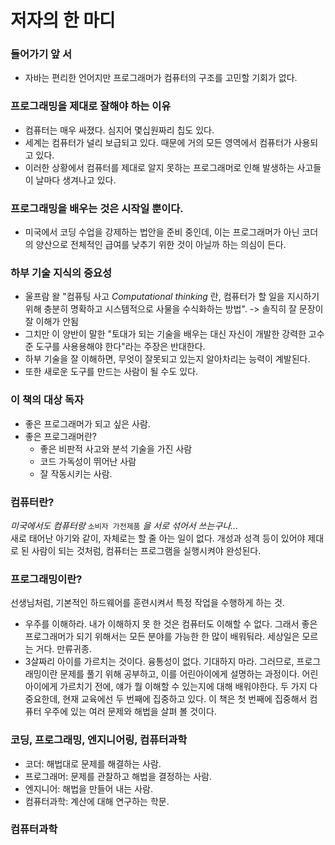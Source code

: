 # 저자의 한 마디
### 들어가기 앞 서
- 자바는 편리한 언어지만 프로그래머가 컴퓨터의 구조를 고민할 기회가 없다.
### 프로그래밍을 제대로 잘해야 하는 이유
- 컴퓨터는 매우 싸졌다. 심지어 몇십원짜리 칩도 있다.
- 세계는 컴퓨터가 널리 보급되고 있다. 때문에 거의 모든 영역에서 컴퓨터가 사용되고 있다.
- 이러한 상황에서 컴퓨터를 제대로 알지 못하는 프로그래머로 인해 발생하는 사고들이 날마다 생겨나고 있다.
### 프로그래밍을 배우는 것은 시작일 뿐이다.
- 미국에서 코딩 수업을 강제하는 법안을 준비 중인데, 이는 프로그래머가 아닌 코더의 양산으로 전체적인 급여를 낮추기 위한 것이 아닐까 하는 의심이 든다.
### 하부 기술 지식의 중요성
- 울프람 왈 "컴퓨팅 사고 _Computational thinking_ 란, 컴퓨터가 할 일을 지시하기 위해 충분히 명확하고 시스템적으로 사물을 수식화하는 방법". -> 솔직히 잘 문장이 잘 이해가 안됨
- 그치만 이 양반이 말한 "토대가 되는 기술을 배우는 대신 자신이 개발한 강력한 고수준 도구를 사용용해야 한다"라는 주장은 반대한다.
- 하부 기술을 잘 이해하면, 무엇이 잘못되고 있는지 알아차리는 능력이 계발된다.
- 또한 새로운 도구를 만드는 사람이 될 수도 있다.
### 이 책의 대상 독자
- 좋은 프로그래머가 되고 싶은 사람.
- 좋은 프로그래머란?
  - 좋은 비판적 사고와 분석 기술을 가진 사람
  - 코드 가독성이 뛰어난 사람
  - 잘 작동시키는 사람.
### 컴퓨터란?
_미국에서도 컴퓨터랑_  `소비자 가전제품` _을 서로 섞어서 쓰는구나..._  
새로 태어난 아기와 같이, 자체로는 할 줄 아는 일이 없다.
개성과 성격 등이 있어야 제대로 된 사람이 되는 것처럼, 컴퓨터는 프로그램을 실행시켜야 완성된다.
### 프로그래밍이란?
선생님처럼, 기본적인 하드웨어를 훈련시켜서 특정 작업을 수행하게 하는 것.
- 우주를 이해하라.
내가 이해하지 못 한 것은 컴퓨터도 이해할 수 없다.
그래서 좋은 프로그래머가 되기 위해서는 모든 분야를 가능한 한 많이 배워둬라. 세상일은 모르는 거다. 만류귀종.
- 3살짜리 아이를 가르치는 것이다.
융통성이 없다. 기대하지 마라.
그러므로, 프로그래밍이란 문제를 풀기 위해 공부하고, 이를 어린아이에게 설명하는 과정이다.
어린아이에게 가르치기 전에, 얘가 뭘 이해할 수 있는지에 대해 배워야한다. 
두 가지 다 중요한데, 현재 교육에선 두 번째에 집중하고 있다. 이 책은 첫 번째에 집중해서 컴퓨터 우주에 있는 여러 문제와 해법을 살펴 볼 것이다.
### 코딩, 프로그래밍, 엔지니어링, 컴퓨터과학
- 코더: 해법대로 문제를 해결하는 사람.
- 프로그래머: 문제를 관찰하고 해법을 결정하는 사람.
- 엔지니어: 해법을 만들어 내는 사람.
- 컴퓨터과학: 계산에 대해 연구하는 학문.
### 컴퓨터과학
